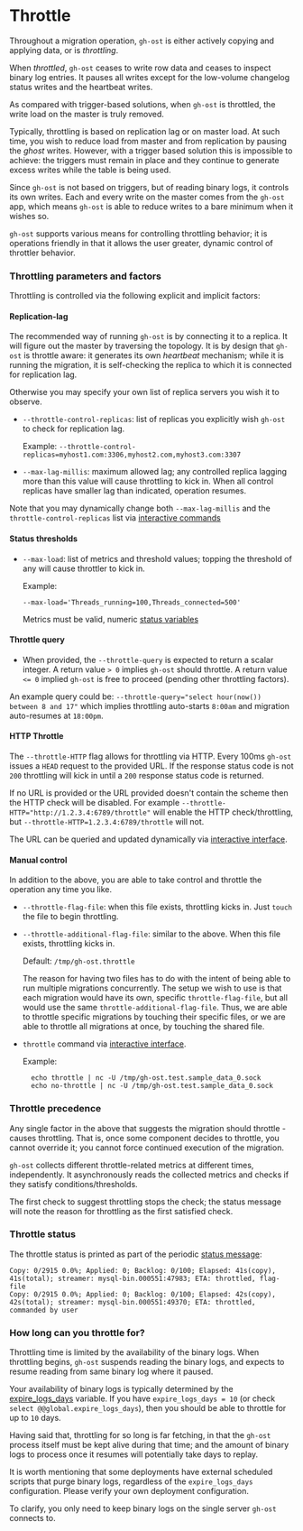 # Throttle

Throughout a migration operation, `gh-ost` is either actively copying and applying data, or is _throttling_.

When _throttled_, `gh-ost` ceases to write row data and ceases to inspect binary log entries. It pauses all writes except for the low-volume changelog status writes and the heartbeat writes.

As compared with trigger-based solutions, when `gh-ost` is throttled, the write load on the master is truly removed.

Typically, throttling is based on replication lag or on master load. At such time, you wish to reduce load from master and from replication by pausing the _ghost_ writes. However, with a trigger based solution this is impossible to achieve: the triggers must remain in place and they continue to generate excess writes while the table is being used.

Since `gh-ost` is not based on triggers, but of reading binary logs, it controls its own writes. Each and every write on the master comes from the `gh-ost` app, which means `gh-ost` is able to reduce writes to a bare minimum when it wishes so.

`gh-ost` supports various means for controlling throttling behavior; it is operations friendly in that it allows the user greater, dynamic control of throttler behavior.

### Throttling parameters and factors

Throttling is controlled via the following explicit and implicit factors:

#### Replication-lag

The recommended way of running `gh-ost` is by connecting it to a replica. It will figure out the master by traversing the topology. It is by design that `gh-ost` is throttle aware: it generates its own _heartbeat_ mechanism; while it is running the migration, it is self-checking the replica to which it is connected for replication lag.

Otherwise you may specify your own list of replica servers you wish it to observe.

- `--throttle-control-replicas`: list of replicas you explicitly wish `gh-ost` to check for replication lag.

  Example: `--throttle-control-replicas=myhost1.com:3306,myhost2.com,myhost3.com:3307`

- `--max-lag-millis`: maximum allowed lag; any controlled replica lagging more than this value will cause throttling to kick in. When all control replicas have smaller lag than indicated, operation resumes.

Note that you may dynamically change both `--max-lag-millis` and the `throttle-control-replicas` list via [interactive commands](interactive-commands.md)

#### Status thresholds

- `--max-load`: list of metrics and threshold values; topping the threshold of any will cause throttler to kick in.

  Example:

  `--max-load='Threads_running=100,Threads_connected=500'`

  Metrics must be valid, numeric [status variables](http://dev.mysql.com/doc/refman/5.6/en/server-status-variables.html)

#### Throttle query

- When provided, the `--throttle-query` is expected to return a scalar integer. A return value `> 0` implies `gh-ost` should throttle. A return value `<= 0` implied `gh-ost` is free to proceed (pending other throttling factors).

An example query could be: `--throttle-query="select hour(now()) between 8 and 17"` which implies throttling auto-starts `8:00am` and migration auto-resumes at `18:00pm`.

#### HTTP Throttle

The `--throttle-HTTP` flag allows for throttling via HTTP. Every 100ms `gh-ost` issues a `HEAD` request to the provided URL. If the response status code is not `200` throttling will kick in until a `200` response status code is returned.

If no URL is provided or the URL provided doesn't contain the scheme then the HTTP check will be disabled. For example `--throttle-HTTP="http://1.2.3.4:6789/throttle"` will enable the HTTP check/throttling, but `--throttle-HTTP=1.2.3.4:6789/throttle` will not.

The URL can be queried and updated dynamically via [interactive interface](interactive-commands.md).

#### Manual control

In addition to the above, you are able to take control and throttle the operation any time you like.

- `--throttle-flag-file`: when this file exists, throttling kicks in. Just `touch` the file to begin throttling.

- `--throttle-additional-flag-file`: similar to the above. When this file exists, throttling kicks in.

  Default: `/tmp/gh-ost.throttle`

  The reason for having two files has to do with the intent of being able to run multiple migrations concurrently.
  The setup we wish to use is that each migration would have its own, specific `throttle-flag-file`, but all would use the same `throttle-additional-flag-file`. Thus, we are able to throttle specific migrations by touching their specific files, or we are able to throttle all migrations at once, by touching the shared file.

- `throttle` command via [interactive interface](interactive-commands.md).

  Example:

  ```
    echo throttle | nc -U /tmp/gh-ost.test.sample_data_0.sock
    echo no-throttle | nc -U /tmp/gh-ost.test.sample_data_0.sock
  ```

### Throttle precedence

Any single factor in the above that suggests the migration should throttle - causes throttling. That is, once some component decides to throttle, you cannot override it; you cannot force continued execution of the migration.

`gh-ost` collects different throttle-related metrics at different times, independently. It asynchronously reads the collected metrics and checks if they satisfy conditions/thresholds.

The first check to suggest throttling stops the check; the status message will note the reason for throttling as the first satisfied check.

### Throttle status

The throttle status is printed as part of the periodic [status message](understanding-output.md):

```
Copy: 0/2915 0.0%; Applied: 0; Backlog: 0/100; Elapsed: 41s(copy), 41s(total); streamer: mysql-bin.000551:47983; ETA: throttled, flag-file
Copy: 0/2915 0.0%; Applied: 0; Backlog: 0/100; Elapsed: 42s(copy), 42s(total); streamer: mysql-bin.000551:49370; ETA: throttled, commanded by user
```

### How long can you throttle for?

Throttling time is limited by the availability of the binary logs. When throttling begins, `gh-ost` suspends reading the binary logs, and expects to resume reading from same binary log where it paused.

Your availability of binary logs is typically determined by the [expire_logs_days](https://dev.mysql.com/doc/refman/5.6/en/server-system-variables.html#sysvar_expire_logs_days) variable. If you have `expire_logs_days = 10` (or check `select @@global.expire_logs_days`), then you should be able to throttle for up to `10` days.

Having said that, throttling for so long is far fetching, in that the `gh-ost` process itself must be kept alive during that time; and the amount of binary logs to process once it resumes will potentially take days to replay.

It is worth mentioning that some deployments have external scheduled scripts that purge binary logs, regardless of the `expire_logs_days` configuration. Please verify your own deployment configuration.

To clarify, you only need to keep binary logs on the single server `gh-ost` connects to.
